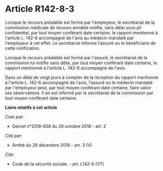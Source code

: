 # Article R142-8-3

Lorsque le recours préalable est formé par l'employeur, le secrétariat de la commission médicale de recours amiable notifie,
sans délai sous pli confidentiel, par tout moyen conférant date certaine, le rapport mentionné à l'article L. 142-6
accompagné de l'avis au médecin mandaté par l'employeur à cet effet. Le secrétariat informe l'assuré ou le bénéficiaire de
cette notification. 

Lorsque le recours préalable est formé par l'assuré, le secrétariat de la commission lui notifie sans délai, par tout moyen
conférant date certaine, le rapport mentionné à l'article L. 142-6 accompagné de l'avis. 

Dans un délai de vingt jours à compter de la réception du rapport mentionné à l'article L. 142-6 accompagné de l'avis,
l'assuré ou le médecin mandaté par l'employeur peut, par tout moyen conférant date certaine, faire valoir ses observations.
Il en est informé par le secrétariat de la commission par tout moyen conférant date certaine.

**Liens relatifs à cet article**

_Créé par_:

  - Décret n°2018-928 du 29 octobre 2018 - art. 2

_Cité par_:

  - Arrêté du 28 décembre 2018 - art. 3 (V)

_Cite_:

  - Code de la sécurité sociale. - art. L142-6 (VT)
